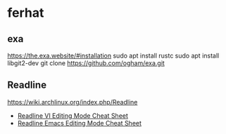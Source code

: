 # ferhat

## exa
https://the.exa.website/#installation
sudo apt install rustc
sudo apt install libgit2-dev
git clone https://github.com/­ogham/exa.git

## Readline
https://wiki.archlinux.org/index.php/Readline

* [Readline VI Editing Mode Cheat Sheet](https://catonmat.net/ftp/bash-vi-editing-mode-cheat-sheet.pdf)
* [Readline Emacs Editing Mode Cheat Sheet](https://catonmat.net/ftp/readline-emacs-editing-mode-cheat-sheet.pdf)
